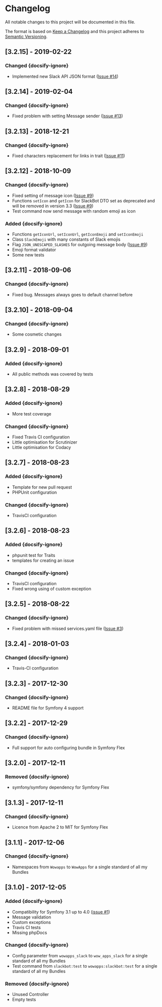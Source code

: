 # Changelog
All notable changes to this project will be documented in this file.

The format is based on [Keep a Changelog](http://keepachangelog.com/en/1.0.0/)
and this project adheres to [Semantic Versioning](http://semver.org/spec/v2.0.0.html).

## [3.2.15] - 2019-02-22
### Changed {docsify-ignore}
- Implemented new Slack API JSON format ([Issue #14](https://github.com/wow-apps/symfony-slack-bot/issues/14))

## [3.2.14] - 2019-02-04
### Changed {docsify-ignore}
- Fixed problem with setting Message sender ([Issue #13](https://github.com/wow-apps/symfony-slack-bot/issues/13))

## [3.2.13] - 2018-12-21
### Changed {docsify-ignore}
- Fixed characters replacement for links in trait ([Issue #11](https://github.com/wow-apps/symfony-slack-bot/issues/11))

## [3.2.12] - 2018-10-09
### Changed {docsify-ignore}
- Fixed setting of message icon ([Issue #9](https://github.com/wow-apps/symfony-slack-bot/issues/9))
- Functions `setIcon` and `getIcon` for SlackBot DTO set as deprecated and will be removed in version 3.3 ([Issue #9](https://github.com/wow-apps/symfony-slack-bot/issues/9))
- Test command now send message with random emoji as icon

### Added {docsify-ignore}
- Functions `getIconUrl`, `setIconUrl`, `getIconEmoji` and `setIconEmoji`
- Class `SlackEmoji` with many constants of Slack emojis
- Flag `JSON_UNESCAPED_SLASHES` for outgoing message body ([Issue #9](https://github.com/wow-apps/symfony-slack-bot/issues/9))
- Emoji format validator
- Some new tests

## [3.2.11] - 2018-09-06
### Changed {docsify-ignore}
- Fixed bug. Messages always goes to default channel before

## [3.2.10] - 2018-09-04
### Changed {docsify-ignore}
- Some cosmetic changes

## [3.2.9] - 2018-09-01
### Added {docsify-ignore}
- All public methods was covered by tests

## [3.2.8] - 2018-08-29
### Added {docsify-ignore}
- More test coverage

### Changed {docsify-ignore}
- Fixed Travis CI configuration
- Little optimisation for Scrutinizer
- Little optimisation for Codacy

## [3.2.7] - 2018-08-23
### Added {docsify-ignore}
- Template for new pull request
- PHPUnit configuration

### Changed {docsify-ignore}
- TravisCI configuration

## [3.2.6] - 2018-08-23
### Added {docsify-ignore}
- phpunit test for Traits
- templates for creating an issue

### Changed {docsify-ignore}
- TravisCI configuration
- Fixed wrong using of custom exception

## [3.2.5] - 2018-08-22
### Changed {docsify-ignore}
- Fixed problem with missed services.yaml file ([Issue #3](https://github.com/wow-apps/symfony-slack-bot/issues/3))

## [3.2.4] - 2018-01-03
### Changed {docsify-ignore}
- Travis-CI configuration

## [3.2.3] - 2017-12-30
### Changed {docsify-ignore}
- README file for Symfony 4 support

## [3.2.2] - 2017-12-29
### Changed {docsify-ignore}
- Full support for auto configuring bundle in Symfony Flex

## [3.2.0] - 2017-12-11
### Removed {docsify-ignore}
- symfony/symfony dependency for Symfony Flex

## [3.1.3] - 2017-12-11
### Changed {docsify-ignore}
- Licence from Apache 2 to MIT for Symfony Flex

## [3.1.1] - 2017-12-06
### Changed {docsify-ignore}
- Namespaces from `Wowapps` to `WowApps` for a single standard of all my Bundles

## [3.1.0] - 2017-12-05
### Added {docsify-ignore}
- Compatibility for Symfony 3.1 up to 4.0 ([issue #1](https://github.com/wow-apps/symfony-slack-bot/issues/1))
- Message validation
- Custom exceptions
- Travis CI tests
- Missing phpDocs

### Changed {docsify-ignore}
- Config parameter from `wowapps_slack` to `wow_apps_slack` for a single standard of all my Bundles
- Test command from `slackbot:test` to `wowapps:slackbot:test` for a single standard of all my Bundles

### Removed {docsify-ignore}
- Unused Controller
- Empty tests
